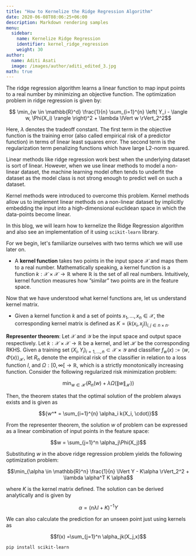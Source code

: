 ```yaml
---
title: "How to Kernelize the Ridge Regression Algorithm"
date: 2020-06-08T08:06:25+06:00
description: Markdown rendering samples
menu:
  sidebar:
    name: Kernelize Ridge Regression
    identifier: kernel_ridge_regression
    weight: 30
author:
  name: Aditi Asati
  image: /images/author/aditi_edited_3.jpg
math: true
---
```


The ridge regression algorithm learns a linear function to map input points to a real number by minimizing an objective function. The optimization problem in ridge regression is given by:

$$
\min_{w \in \mathbb{R}^d} \frac{1}{n} \sum_{i=1}^{n} \left( Y_i - \langle w, \Phi(X_i) \rangle \right)^2 + \lambda \lVert w \rVert_2^2$$

Here, $\lambda$ denotes the tradeoff constant. The first term in the objective function is the training error (also called empirical risk of a predictor function) in terms of linear least squares error. The second term is the regularization term penalizing functions which have large L2-norm squared.  

Linear methods like ridge regression work best when the underlying dataset is sort of linear. However, when we use linear methods to model a non-linear dataset, the machine learning model often tends to underfit the dataset as the model class is not strong enough to predict well on such a dataset.

Kernel methods were introduced to overcome this problem. Kernel methods allow us to implement linear methods on a non-linear dataset by implicitly embedding the input into a high-dimensional euclidean space in which the data-points become linear. 

In this blog, we will learn how to kernelize the Ridge Regression algorithm and also see an implementation of it using `scikit-learn` library.

For we begin, let's familiarize ourselves with two terms which we will use later on. 

- A **kernel function** takes two points in the input space $\mathcal{X}$ and maps them to a real number. Mathematically speaking, a kernel function is a function $k : \mathcal{X} \times \mathcal{X} \rightarrow \mathbb{R}$ where $\mathbb{R}$ is the set of all real numbers. Intuitively, kernel function measures how ”similar” two points are in the feature space.

Now that we have understood what kernel functions are, let us understand kernel matrix.

- Given a kernel function $k$ and a set of points $x_1, ..., x_n \in \mathcal{X}$, the corresponding kernel matrix is defined as $K = (k(x_i, x_j))_{i,j \in n \times n}$. 

**Representer theorem**: Let $\mathcal{X}$ and $\mathcal{Y}$ be the input space and output space respectively. Let $k : \mathcal{X} \times \mathcal{X} \rightarrow\mathbb{R}$ be a kernel, and let $\mathcal{H}$ be the corresponding RKHS. Given a training set $(X_i, Y_i)_{i=1, \ldots, n} \subset \mathcal{X} \times \mathcal{Y}$ and classifier $f_w(x) := \langle w, \Phi(x) \rangle_{\mathcal{H}}$, let $R_n$ denote the empirical risk of the classifier in relation to a loss function $l$, and $\Omega : [0, \infty[ \rightarrow \mathbb{R}$, which is a strictly monotonically increasing function. 
Consider the following regularized risk minimization problem:
    
$$\min_{w \in \mathcal{H}} \left( R_n(w) + \lambda \Omega(\|w\|_{\mathcal{H}}) \right)$$
    
Then, the theorem states that the optimal solution of the problem always exists and is given as
    
$${w^* = \sum_{i=1}^{n} \alpha_i k(X_i, \cdot)}$$
    
From the representer theorem, the solution $w$ of problem can be expressed as a linear combination of input points in the feature space:

$$w = \sum_{j=1}^n \alpha_j\Phi(X_j)$$

Substituting $w$ in the above ridge regression problem yields the following optimization problem:

$$\min_{\alpha \in \mathbb{R}^n} \frac{1}{n} \lVert Y - K\alpha \rVert_2^2 + \lambda \alpha^T K \alpha$$

where $K$ is the kernel matrix defined.
The solution can be derived analytically and is given by

$${\alpha = (n\lambda I + K)^{-1}Y}$$

We can also calculate the prediction for an unseen point just using kernels as

$$f(x) =\sum_{j=1}^n \alpha_jk(X_j,x)$$

```
pip install scikit-learn
```